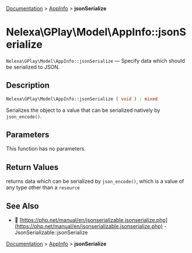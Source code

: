 [Documentation](../../README.md) > [AppInfo](README.md) > **jsonSerialize**

# Nelexa\GPlay\Model\AppInfo::jsonSerialize
`Nelexa\GPlay\Model\AppInfo::jsonSerialize` — Specify data which should be serialized to JSON.

## Description
```php
Nelexa\GPlay\Model\AppInfo::jsonSerialize ( void ) : mixed
```
Serializes the object to a value that can be serialized natively by `json_encode()`.

## Parameters
This function has no parameters.

## Return Values
returns data which can be serialized by `json_encode()`,
which is a value of any type other than a `resource`

## See Also
* :link: [https://php.net/manual/en/jsonserializable.jsonserialize.php](https://php.net/manual/en/jsonserializable.jsonserialize.php) - JsonSerializable::jsonSerialize

[Documentation](../../README.md) > [AppInfo](README.md) > **jsonSerialize**
